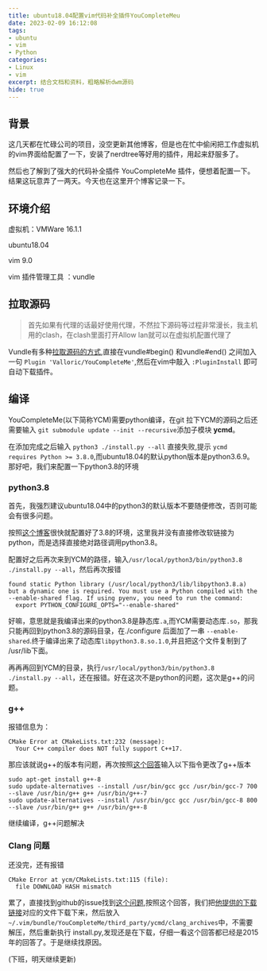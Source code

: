 ```yaml
---
title: ubuntu18.04配置vim代码补全插件YouCompleteMeu
date: 2023-02-09 16:12:08
tags:
- ubuntu
- vim
- Python
categories: 
- Linux
- vim
excerpt: 结合文档和资料，粗略解析dwm源码
hide: true
---
```


## 背景

这几天都在忙碌公司的项目，没空更新其他博客，但是也在忙中偷闲把工作虚拟机的vim界面给配置了一下，安装了nerdtree等好用的插件，用起来舒服多了。

然后也了解到了强大的代码补全插件 YouCompleteMe 插件，便想着配置一下。结果这玩意弄了一两天。今天也在这里开个博客记录一下。

## 环境介绍

虚拟机：VMWare 16.1.1

ubuntu18.04

vim 9.0

vim 插件管理工具 ：vundle

## 拉取源码

> 首先如果有代理的话最好使用代理，不然拉下源码等过程非常漫长，我主机用的clash，在clash里面打开Allow lan就可以在虚拟机配置代理了

Vundle有多种[拉取源码的方式](https://github.com/VundleVim/Vundle.vim#quick-start),直接在vundle#begin() 和vundle#end() 之间加入一句 `Plugin 'Valloric/YouCompleteMe'`,然后在vim中敲入 `:PluginInstall` 即可自动下载插件。

## 编译


YouCompleteMe(以下简称YCM)需要python编译，在git 拉下YCM的源码之后还需要输入 `git submodule update --init --recursive`添加子模块 **ycmd**。
 
在添加完成之后输入 `python3 ./install.py --all` 直接失败,提示 `ycmd requires Python >= 3.8.0`,而ubuntu18.04的默认python版本是python3.6.9。那好吧，我们来配置一下python3.8的环境

### python3.8

首先，我强烈建议ubuntu18.04中的python3的默认版本不要随便修改，否则可能会有很多问题。

按照[这个博客](https://www.jianshu.com/p/55a2a009fc1e)很快就配置好了3.8的环境，这里我并没有直接修改软链接为python，而是选择直接绝对路径调用python3.8。

配置好之后再次来到YCM的路径，输入`/usr/local/python3/bin/python3.8 ./install.py --all`，然后再次报错

```shell
found static Python library (/usr/local/python3/lib/libpython3.8.a) but a dynamic one is required. You must use a Python compiled with the --enable-shared flag. If using pyenv, you need to run the command:
  export PYTHON_CONFIGURE_OPTS="--enable-shared"
```

好嘛，意思就是我编译出来的python3.8是静态库`.a`,而YCM需要动态库`.so`，那我只能再回到python3.8的源码目录，在./configure 后面加了一串 `--enable-shared`.终于编译出来了动态库`libpython3.8.so.1.0`,并且把这个文件复制到了 /usr/lib下面。

再再再回到YCM的目录，执行`/usr/local/python3/bin/python3.8 ./install.py --all`，还在报错。好在这次不是python的问题，这次是g++的问题。

### g++

报错信息为：

```shell
CMake Error at CMakeLists.txt:232 (message):
  Your C++ compiler does NOT fully support C++17.
```

那应该就说g++的版本有问题，再次按照[这个回答](https://stackoverflow.com/questions/65284572/your-c-compiler-does-not-fully-support-c17)输入以下指令更改了g++版本

```shell
sudo apt-get install g++-8
sudo update-alternatives --install /usr/bin/gcc gcc /usr/bin/gcc-7 700 --slave /usr/bin/g++ g++ /usr/bin/g++-7
sudo update-alternatives --install /usr/bin/gcc gcc /usr/bin/gcc-8 800 --slave /usr/bin/g++ g++ /usr/bin/g++-8
```

继续编译，g++问题解决

### Clang 问题

还没完，还有报错

```shell
CMake Error at ycm/CMakeLists.txt:115 (file):
  file DOWNLOAD HASH mismatch
```

累了，直接找到github的issue找到[这个问题](https://github.com/ycm-core/YouCompleteMe/issues/1711#issuecomment-145131863),按照这个回答，我们把[他提供的下载链接](http://llvm.org/releases/3.7.0/clang+llvm-3.7.0-x86_64-linux-gnu-ubuntu-14.04.tar.xz)对应的文件下载下来，然后放入`~/.vim/bundle/YouCompleteMe/third_party/ycmd/clang_archives`中，不需要解压，然后重新执行 install.py,发现还是在下载，仔细一看这个回答都已经是2015年的回答了。于是继续找原因。

(下班，明天继续更新)